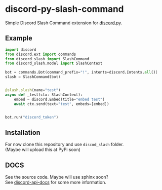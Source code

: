 # discord-py-slash-command
Simple Discord Slash Command extension for [discord.py](https://github.com/Rapptz/discord.py).

## Example
```py
import discord
from discord.ext import commands
from discord_slash import SlashCommand
from discord_slash.model import SlashContext

bot = commands.Bot(command_prefix="!", intents=discord.Intents.all())
slash = SlashCommand(bot)


@slash.slash(name="test")
async def _test(ctx: SlashContext):
    embed = discord.Embed(title="embed test")
    await ctx.send(text="test", embeds=[embed])


bot.run("discord_token")
```

## Installation
For now clone this repository and use `discod_slash` folder.  
(Maybe will upload this at PyPi soon)

## DOCS
See the source code. Maybe will use sphinx soon?  
See [discord-api-docs](https://github.com/discord/discord-api-docs/blob/feature/interactions/docs/interactions/Slash_Commands.md) for some more information.
